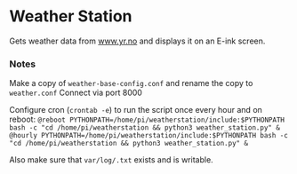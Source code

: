 # Weather Station
Gets weather data from www.yr.no and displays it on an E-ink screen.

### Notes
Make a copy of `weather-base-config.conf` and rename the copy to `weather.conf`
Connect via port 8000

Configure cron (`crontab -e`) to run the script once every hour and on reboot:
`@reboot PYTHONPATH=/home/pi/weatherstation/include:$PYTHONPATH bash -c "cd /home/pi/weatherstation && python3 weather_station.py" &
@hourly PYTHONPATH=/home/pi/weatherstation/include:$PYTHONPATH bash -c "cd /home/pi/weatherstation && python3 weather_station.py" &
`

Also make sure that `var/log/.txt` exists and is writable.
